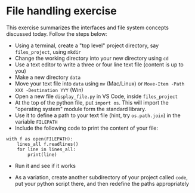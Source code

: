 # File handling exercise

This exercise summarizes the interfaces and file system concepts discussed today.  Follow the steps below:

- Using a terminal, create a "top level" project directory, say `files_project`, using `mkdir`
- Change the working directory into your new directory using `cd`
- Use a text editor to write a three or four line text file (content is up to you)
- Make a new directory `data`
- Move your text file into `data` using `mv` (Mac/Linux) or `Move-Item -Path XXX -Destination YYY` (Win)
- Open a new file `display_file.py` in VS Code, inside `files_project`
- At the top of the python file, put `import os`. This will import the "operating system" module form the standard library.
- Use it to define a path to your text file (hint, try `os.path.join`) in the variable `FILEPATH`
- Include the following code to print the content of your file:
```
with f as open(FILEPATH):
    lines_all f.readlines()
    for line in lines_all:
        print(line) 
```
- Run it and see if it works

- As a variation, create another subdirectory of your project called `code`, put your python script there, and then redefine the paths appropriately

